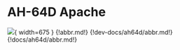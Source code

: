 # AH-64D Apache

![](img/cover.jpg){ width=675 }
{!abbr.md!}
{!dev-docs/ah64d/abbr.md!}
{!docs/ah64d/abbr.md!}
